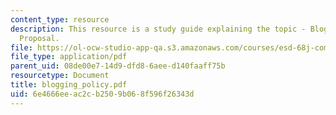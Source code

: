 ```yaml
---
content_type: resource
description: This resource is a study guide explaining the topic - Blogging Policy
  Proposal.
file: https://ol-ocw-studio-app-qa.s3.amazonaws.com/courses/esd-68j-communications-and-information-policy-spring-2006/6e4666eeac2cb2509b068f596f26343d_blogging_policy.pdf
file_type: application/pdf
parent_uid: 08de00e7-14d9-dfd8-6aee-d140faaff75b
resourcetype: Document
title: blogging_policy.pdf
uid: 6e4666ee-ac2c-b250-9b06-8f596f26343d
---
```

